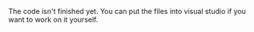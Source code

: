The code isn't finished yet. You can put the files into visual studio if you want to work on it yourself.
